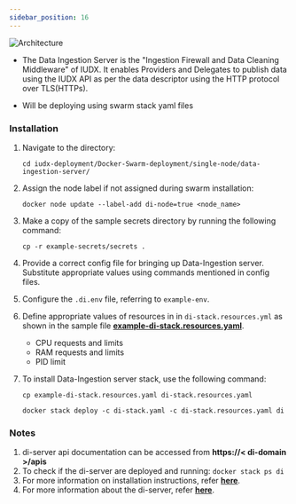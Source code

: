 ```yaml
---
sidebar_position: 16
---
```


<div class="img_background">
<div style={{textAlign: 'center'}}>

![Architecture](https://s3-ap-south-1-docs-resources.s3.ap-south-1.amazonaws.com/IUDX-resources/data_ingestion_server.png)<br/>

</div></div>

+ The Data Ingestion Server is the "Ingestion Firewall and Data Cleaning Middleware" of IUDX. It enables Providers and Delegates to publish data using the IUDX API as per the data descriptor using the HTTP protocol over TLS(HTTPs).

+ Will be deploying using swarm stack yaml files

### Installation

1. Navigate to the directory:
   
    ```
    cd iudx-deployment/Docker-Swarm-deployment/single-node/data-ingestion-server/
    ```

2. Assign the node label if not assigned during swarm installation:
   
    ```
    docker node update --label-add di-node=true <node_name>
    ```

3. Make a copy of the sample secrets directory by running the following command:
   
    ```
    cp -r example-secrets/secrets .
    ```

4. Provide a correct config file for bringing up Data-Ingestion server. Substitute appropriate values using commands mentioned in config files.

5. Configure the `.di.env` file, referring to `example-env`.

6. Define appropriate values of resources in in `di-stack.resources.yml` as shown in the sample file **[example-di-stack.resources.yaml](https://github.com/datakaveri/iudx-deployment/blob/5.0.0/Docker-Swarm-deployment/single-node/data-ingestion-server/example-di-stack.resources.yaml)**.

    - CPU requests and limits
    - RAM requests and limits
    - PID limit

   
7. To install Data-Ingestion server stack, use the following command:

    ```   
    cp example-di-stack.resources.yaml di-stack.resources.yaml

    docker stack deploy -c di-stack.yaml -c di-stack.resources.yaml di
    ```

### Notes

1. di-server api documentation can be accessed from **https://< di-domain >/apis**
2. To check if the di-server are deployed and running: `docker stack ps di`
3. For more information on installation instructions, refer **[here](https://github.com/datakaveri/iudx-deployment/tree/5.0.0/Docker-Swarm-deployment/single-node/data-ingestion-server#install)**.
4. For more information about the di-server, refer **[here](https://github.com/datakaveri/iudx-data-ingestion-server#iudx-data-ingestion-server)**.
